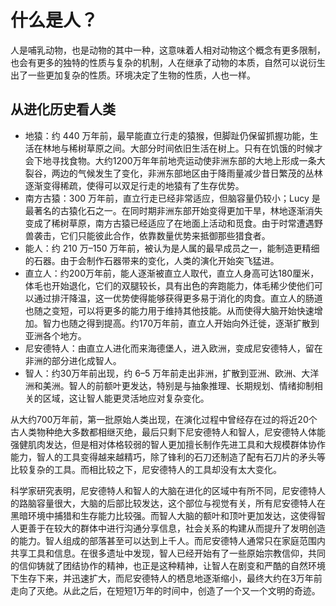 # 什么是人？
人是哺乳动物，也是动物的其中一种，这意味着人相对动物这个概念有更多限制，也会有更多的独特的性质与复杂的机制，人在继承了动物的本质，自然可以说衍生出了一些更加复杂的性质。环境决定了生物的性质，人也一样。

## 从进化历史看人类
+ 地猿：约 440 万年前，最早能直立行走的猿猴，但脚趾仍保留抓握功能，生活在林地与稀树草原之间。大部分时间依旧生活在树上。只有在饥饿的时候才会下地寻找食物。大约1200万年年前地壳运动使非洲东部的大地上形成一条大裂谷，两边的气候发生了变化，非洲东部地区由于降雨量减少昔日繁茂的丛林逐渐变得稀疏，使得可以双足行走的地猿有了生存优势。
+ 南方古猿：300 万年前，直立行走已经非常适应，但脑容量仍较小；Lucy 是最著名的古猿化石之一。在同时期非洲东部开始变得更加干旱，林地逐渐消失变成了稀树草原，南方古猿已经适应了在地面上活动和觅食。由于时常遭遇野兽袭击，它们只能彼此合作，依靠数量优势来抵御那些猎食者。
+ 能人：约 210 万–150 万年前，被认为是人属的最早成员之一，能制造更精细的石器。由于会制作石器带来的变化，人类的演化开始突飞猛进。
+ 直立人：约200万年前，能人逐渐被直立人取代，直立人身高可达180厘米，体毛也开始退化，它们的双腿较长，具有出色的奔跑能力，体毛稀少使他们可以通过排汗降温，这一优势使得能够获得更多易于消化的肉食。直立人的肠道也随之变短，可以将更多的能力用于维持其他技能。从而使得大脑开始快速增加。智力也随之得到提高。约170万年前，直立人开始向外迁徙，逐渐扩散到亚洲各个地方。
+ 尼安德特人：由直立人进化而来海德堡人，进入欧洲，变成尼安德特人，留在非洲的部分进化成智人。
+ 智人：约30万年前出现，约 6–5 万年前走出非洲，扩散到亚洲、欧洲、大洋洲和美洲。智人的前额叶更发达，特别是与抽象推理、长期规划、情绪抑制相关的区域，这让智人能更灵活地应对复杂变化。

从大约700万年前，第一批原始人类出现，在演化过程中曾经存在过的将近20个古人类物种绝大多数都相继灭绝，最后只剩下尼安德特人和智人，尼安德特人体能强健肌肉发达，但是相对体格较弱的智人更加擅长制作先进工具和大规模群体协作能力，智人的工具变得越来越精巧，除了锋利的石刀还制造了配有石刀片的矛头等比较复杂的工具。而相比较之下，尼安德特人的工具却没有太大变化。

科学家研究表明，尼安德特人和智人的大脑在进化的区域中有所不同，尼安德特人的路脑容量很大，大脑的后部比较发达，这个部位与视觉有关，所有尼安德特人在黑暗环境中捕猎和生存能力比较强。而智人大脑的额叶和顶叶更加发达，这使得智人更善于在较大的群体中进行沟通分享信息，社会关系的构建从而提升了发明创造的能力。智人组成的部落甚至可以达到上千人。而尼安德特人通常只在家庭范围内共享工具和信息。在很多遗址中发现，智人已经开始有了一些原始宗教信仰，共同的信仰铸就了团结协作的精神，也正是这种精神，让智人在剧变和严酷的自然环境下生存下来，并迅速扩大，而尼安德特人的栖息地逐渐缩小，最终大约在3万年前走向了灭绝。从此之后，在短短1万年的时间中，创造了一个又一个文明的奇迹。

